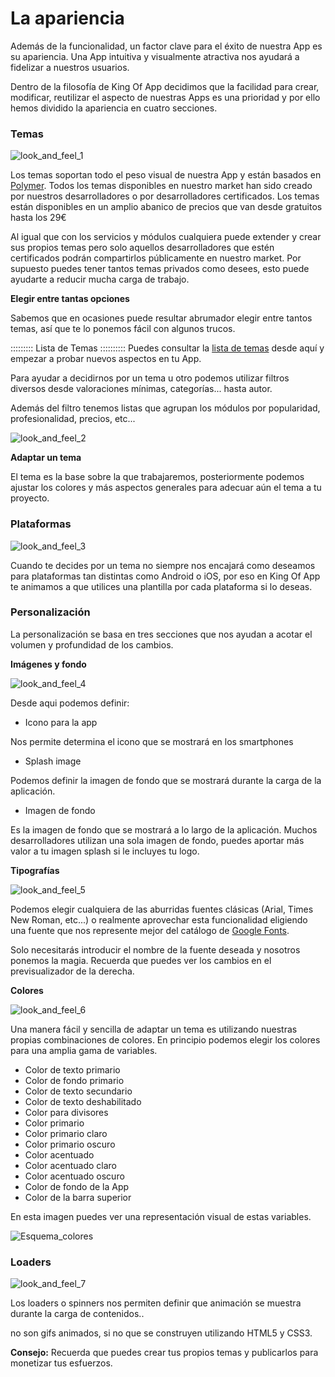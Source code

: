 # La apariencia

Además de la funcionalidad, un factor clave para el éxito de nuestra App es su apariencia. Una App intuitiva y visualmente atractiva nos ayudará a fidelizar a nuestros usuarios.

Dentro de la filosofía de King Of App decidimos que la facilidad para crear, modificar, reutilizar el aspecto de nuestras Apps es una prioridad y por ello hemos dividido la apariencia en cuatro secciones.

### Temas


![look_and_feel_1](../../../screenshots/look_and_feel_1.png)


Los temas soportan todo el peso visual de nuestra App y están basados en [Polymer](https://www.polymer-project.org/1.0/). Todos los temas disponibles en nuestro market han sido creado por nuestros desarrolladores o por desarrolladores certificados. Los temas están disponibles en un amplio abanico de precios que van desde gratuitos hasta los 29€

Al igual que con los servicios y módulos cualquiera puede extender y crear sus propios temas pero solo aquellos desarrolladores que estén certificados podrán compartirlos públicamente en nuestro market. Por supuesto puedes tener tantos temas privados como desees, esto puede ayudarte a reducir mucha carga de trabajo.

**Elegir entre tantas opciones**

Sabemos que en ocasiones puede resultar abrumador elegir entre tantos temas, así que te lo ponemos fácil con algunos trucos.


:::::::::  Lista de Temas   ::::::::::
Puedes consultar la [lista de temas](themes_list.md) desde aquí y empezar a probar nuevos aspectos en tu App.


Para ayudar a decidirnos por un tema u otro podemos utilizar filtros diversos desde valoraciones mínimas, categorías... hasta autor.

Además del filtro tenemos listas que agrupan los módulos por popularidad, profesionalidad, precios, etc...


![look_and_feel_2](../../../screenshots/look_and_feel_2.png)


**Adaptar un tema**

El tema es la base sobre la que trabajaremos, posteriormente podemos ajustar los colores y más aspectos generales para adecuar aún el tema a tu proyecto.


### Plataformas


![look_and_feel_3](../../../screenshots/look_and_feel_3.png)


Cuando te decides por un tema no siempre nos encajará como deseamos para plataformas tan distintas como Android o iOS, por eso en King Of App te animamos a que utilices una plantilla por cada plataforma si lo deseas.


### Personalización

La personalización se basa en tres secciones que nos ayudan a acotar el volumen y profundidad de los cambios.


**Imágenes y fondo**


![look_and_feel_4](../../../screenshots/look_and_feel_4.png)

Desde aqui podemos definir:

- Icono para la app

Nos permite determina el icono que se mostrará en los smartphones

- Splash image

Podemos definir la imagen de fondo que se mostrará durante la carga de la aplicación.

- Imagen de fondo

Es la imagen de fondo que se mostrará a lo largo de la aplicación. Muchos desarrolladores utilizan una sola imagen de fondo, puedes aportar más valor a tu imagen splash si le incluyes tu logo.


**Tipografías**


![look_and_feel_5](../../../screenshots/look_and_feel_5.png)

Podemos elegir cualquiera de las aburridas fuentes clásicas (Arial, Times New Roman, etc...) o realmente aprovechar esta funcionalidad eligiendo una fuente que nos represente mejor del catálogo de [Google Fonts](https://fonts.google.com/).

Solo necesitarás introducir el nombre de la fuente deseada y nosotros ponemos la magia. Recuerda que puedes ver los cambios en el previsualizador de la derecha.


**Colores**


![look_and_feel_6](../../../screenshots/look_and_feel_6.png)

Una manera fácil y sencilla de adaptar un tema es utilizando nuestras propias combinaciones de colores. En principio podemos elegir los colores para una amplia gama de variables.

- Color de texto primario
- Color de fondo primario
- Color de texto secundario
- Color de texto deshabilitado
- Color para divisores
- Color primario
- Color primario claro
- Color primario oscuro
- Color acentuado
- Color acentuado claro
- Color acentuado oscuro
- Color de fondo de la App
- Color de la barra superior

En esta imagen puedes ver una representación visual de estas variables.

![Esquema_colores](http://docs.kingofapp.com/wp-content/uploads/2016/07/587x587xbg-768x768.png.pagespeed.ic.ehMLxbr-ay.webp)


### Loaders

![look_and_feel_7](../../../screenshots/look_and_feel_7.png)


Los loaders o spinners nos permiten definir que animación se muestra durante la carga de contenidos..

no son gifs animados, si no que se construyen utilizando HTML5 y CSS3.


**Consejo:** Recuerda que puedes crear tus propios temas y publicarlos para monetizar tus esfuerzos.
